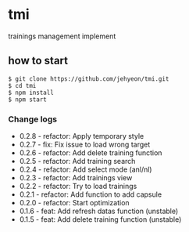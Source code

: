 # tmi
trainings management implement

## how to start
```
$ git clone https://github.com/jehyeon/tmi.git
$ cd tmi
$ npm install
$ npm start
```

### Change logs
- 0.2.8 - refactor: Apply temporary style
- 0.2.7 - fix: Fix issue to load wrong target
- 0.2.6 - refactor: Add delete training function
- 0.2.5 - refactor: Add training search
- 0.2.4 - refactor: Add select mode (anl/nl)
- 0.2.3 - refactor: Add trainings view
- 0.2.2 - refactor: Try to load trainings
- 0.2.1 - refactor: Add function to add capsule
- 0.2.0 - refactor: Start optimization
- 0.1.6 - feat: Add refresh datas function (unstable)
- 0.1.5 - feat: Add delete training function (unstable)
